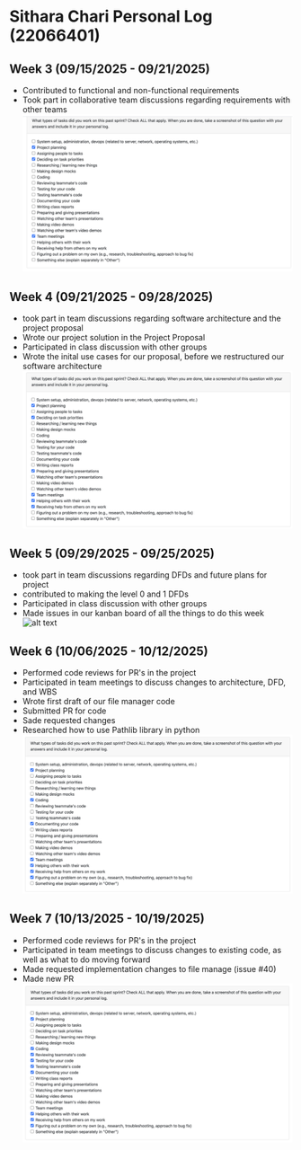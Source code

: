 # Sithara Chari Personal Log (22066401)

## Week 3 (09/15/2025 - 09/21/2025)
- Contributed to functional and non-functional requirements
- Took part in collaborative team discussions regarding requirements with other teams
![alt text](<imgs/What types of tasks did you work on this past sent Check ALL Flat apply, When you are done, take a screenshot of this question w.png>)


## Week 4 (09/21/2025 - 09/28/2025)
- took part in team discussions regarding software architecture and the project proposal 
- Wrote our project solution in the Project Proposal
- Participated in class discussion with other groups 
- Wrote the inital use cases for our proposal, before we restructured our software architecture
![alt text](<imgs/Sithara Chari Week 4.png>)

## Week 5 (09/29/2025 - 09/25/2025)
- took part in team discussions regarding DFDs and future plans for project 
- contributed to making the level 0 and 1 DFDs
- Participated in class discussion with other groups 
- Made issues in our kanban board of all the things to do this week 
![alt text](<![alt text](imgs/Sithara Chari Week 5.png)>)


## Week 6 (10/06/2025 - 10/12/2025)
- Performed code reviews for PR's in the project
- Participated in team meetings to discuss changes to architecture, DFD, and WBS
- Wrote first draft of our file manager code
- Submitted PR for code 
- Sade requested changes
- Researched how to use Pathlib library in python 
![alt text](<imgs/Sithara Chari Week 6.png>)

## Week 7 (10/13/2025 - 10/19/2025)
- Performed code reviews for PR's in the project
- Participated in team meetings to discuss changes to existing code, as well as what to do moving forward
- Made requested implementation changes to file manage (issue #40)
- Made new PR
![alt text](<imgs/Sithara Chari Week 7.png>)

